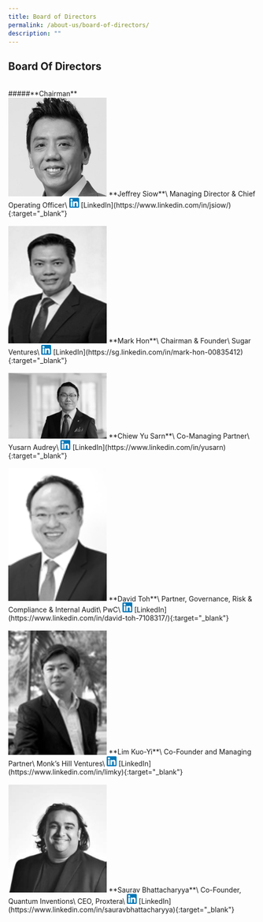 ```yaml
---
title: Board of Directors
permalink: /about-us/board-of-directors/
description: ""
---
```

<h2><strong>Board Of Directors</strong></h2>
<br>
#####**Chairman**
<br>
<img src="/images/jeffsiow.jpg" style="width: 200px; margin-left: 0; filter:grayscale(1);">
**Jeffrey Siow**\
Managing Director & Chief Operating Officer\
<img src="/images/linkedin.png" style="width: 20px;margin-left: 0; display: inline;"> [LinkedIn](https://www.linkedin.com/in/jsiow/){:target="_blank"}
<br><br>
<img src="/images/markhon.png" style="width: 200px; margin-left: 0; filter:grayscale(1);">
**Mark Hon**\
Chairman & Founder\
Sugar Ventures\
<img src="/images/linkedin.png" style="width: 20px;margin-left: 0; display: inline"> [LinkedIn](https://sg.linkedin.com/in/mark-hon-00835412){:target="_blank"}
<br><br>
<img src="/images/chiewyusarn.jpg" style="width: 200px; margin-left: 0; filter:grayscale(1);">
**Chiew Yu Sarn**\
Co-Managing Partner\
Yusarn Audrey\
<img src="/images/linkedin.png" style="width: 20px;margin-left: 0; display: inline"> [LinkedIn](https://www.linkedin.com/in/yusarn){:target="_blank"}
<br><br>
<img src="/images/davidtoh.png" style="width: 200px; margin-left: 0; filter:grayscale(1);">
**David Toh**\
Partner, Governance, Risk & Compliance & Internal Audit\
PwC\
<img src="/images/linkedin.png" style="width: 20px;margin-left: 0; display: inline;"> [LinkedIn](https://www.linkedin.com/in/david-toh-7108317/){:target="_blank"}
<br><br>
<img src="/images/limkuoyi.jpg" style="width: 200px; margin-left: 0; filter:grayscale(1);">
**Lim Kuo-Yi**\
Co-Founder and Managing Partner\
Monk’s Hill Ventures\
<img src="/images/linkedin.png" style="width: 20px;margin-left: 0; display: inline"> [LinkedIn](https://www.linkedin.com/in/limky){:target="_blank"}
<br><br>
<img src="/images/saurav.jpg" style="width: 200px; margin-left: 0; filter:grayscale(1);">
**Saurav Bhattacharyya**\
Co-Founder, Quantum Inventions\
CEO, Proxtera\
<img src="/images/linkedin.png" style="width: 20px;margin-left: 0; display: inline;"> [LinkedIn](https://www.linkedin.com/in/sauravbhattacharyya){:target="_blank"}
<br><br>